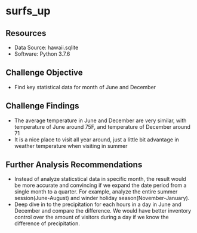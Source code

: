 # surfs_up

## Resources
- Data Source: hawaii.sqlite
- Software: Python 3.7.6

## Challenge Objective
- Find key statistical data for month of June and December

## Challenge Findings
- The average temperature in June and December are very similar, with temperature of June around 75F, and temperature of December around 71
- It is a nice place to visit all year around, just a little bit advantage in weather temperature when visiting in summer

## Further Analysis Recommendations
- Instead of analyze staticstical data in specific month, the result would be more accurate and convincing if we expand the date period from a single month to a quarter. For example, analyze the entire summer session(June-August) and winder holiday season(November-January).
- Deep dive in to the precipitation for each hours in a day in June and December and compare the difference. We would have better inventory control over the amount of visitors during a day if we know the difference of precipitation.
